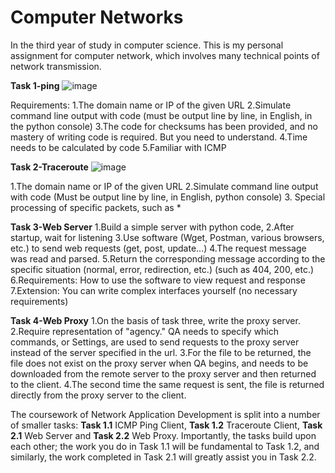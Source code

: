 # Computer Networks
In the third year of study in computer science. This is my personal assignment for computer network, which involves many technical points of network transmission.

**Task 1-ping**
![image](https://github.com/user-attachments/assets/138407e8-e10e-4251-ae51-dc760e89de0c)

Requirements:
1.The domain name or IP of the given URL
2.Simulate command line output with code (must be output line by line, in English, in the python console)
3.The code for checksums has been provided, and no mastery of writing code is required. But you need to understand.
4.Time needs to be calculated by code
5.Familiar with ICMP

**Task 2-Traceroute**
![image](https://github.com/user-attachments/assets/c6a74842-5a6c-4e27-86fe-99e10b6912b2)

1.The domain name or IP of the given URL
2.Simulate command line output with code (Must be output line by line, in English, python console)
3. Special processing of specific packets, such as *

**Task 3-Web Server**
1.Build a simple server with python code,
2.After startup, wait for listening
3.Use software (Wget, Postman, various browsers, etc.) to send web requests (get, post, update...)
4.The request message was read and parsed.
5.Return the corresponding message according to the specific situation (normal, error, redirection, etc.) (such as 404, 200, etc.)
6.Requirements: How to use the software to view request and response
7.Extension: You can write complex interfaces yourself (no necessary requirements)

**Task 4-Web Proxy**
1.On the basis of task three, write the proxy server.
2.Require representation of "agency." QA needs to specify which commands, or Settings, are used to send requests to the proxy server instead of the server specified in the url.
3.For the file to be returned, the file does not exist on the proxy server when QA begins, and needs to be downloaded from the remote server to the proxy server and then returned to the client.
4.The second time the same request is sent, the file is returned directly from the proxy server to the client.



The coursework of Network Application Development is split into a number of smaller tasks: **Task 1.1** ICMP Ping Client, **Task 1.2** Traceroute Client, **Task 2.1** Web Server and **Task 2.2** Web Proxy. Importantly, the tasks build upon each other; the work you do in Task 1.1 will be fundamental to Task 1.2, and similarly, the work completed in Task 2.1 will greatly assist you in Task 2.2.
